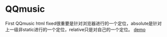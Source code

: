 # QQmusic
First QQmusic html
fixed很重要是针对浏览器进行的一个定位，absolute是针对上一级非static进行的一个定位，relative只是对自己的一个定位。
[demo](https://icecoldless.github.io/QQmusic/Html/qqStyle.html)  
